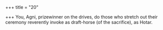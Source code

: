+++
title = "20"

+++
You, Agni, prizewinner on the drives, do those who stretch out their  ceremony
reverently invoke as draft-horse (of the sacrifice), as Hotar.